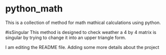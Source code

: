 # python_math
This is a collection of method for math mathical calculations using python.

#isSingular
This method is designed to check weather a 4 by 4 matrix is singular by trying to change it into an upper triangle form.

I am editing the README file. Adding some more details about the project 
